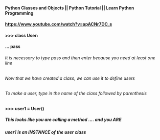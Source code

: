 #### Python Classes and Objects || Python Tutorial || Learn Python Programming
#### https://www.youtube.com/watch?v=apACNr7DC_s

#### >>> class User:
#### ... pass

###### It is necessary to type pass and then enter because you need at least one line
###### Now that we have created a class, we can use it to define users
###### To make a user, type in the name of the class followed by parenthesis
#### >>> user1 = User()
##### This looks like you are calling a method .... and you ARE
##### user1 is an INSTANCE of the user class


